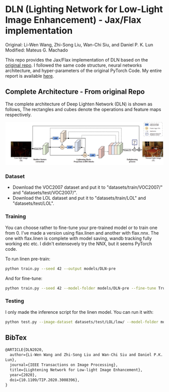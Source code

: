 # DLN (Lighting Network for Low-Light Image Enhancement) - Jax/Flax implementation
Original: Li-Wen Wang, Zhi-Song Liu, Wan-Chi Siu, and Daniel P. K. Lun
Modified: Mateus G. Machado

This repo provides the Jax/Flax implementation of DLN based on the [original repo](https://github.com/WangLiwen1994/DLN).
I followed the same code structure, neural networks architecture, and hyper-parameters of the original PyTorch Code.
My entire report is available [here](report.pdf).

## Complete Architecture - From original Repo
The complete architecture of Deep Lighten Network (DLN) is shown as follows,
The rectangles and cubes denote the operations and feature maps respectively.

![](figures/architecture.png)

### Dataset
- Download the VOC2007 dataset and put it to "datasets/train/VOC2007/" and "datasets/test/VOC2007/".
- Download the LOL dataset and put it to "datasets/train/LOL" and "datasets/test/LOL".

### Training
You can choose rather to fine-tune your pre-trained model or to train one from 0.
I've made a version using flax.linen and another with flax.nnx.
The one with flax.linen is complete with model saving, wandb tracking fully working etc etc.
I didn't extensevely try the NNX, but it seems PyTorch code.

To run linen pre-train:

```bash
python train.py --seed 42 --output models/DLN-pre
```

And for fine-tune:
```bash
python train.py --seed 42 --model-folder models/DLN-pre --fine-tune True
```

### Testing
I only made the inference script for the linen model.
You can run it with:
```bash
python test.py --image-dataset datasets/test/LOL/low/ --model-folder models/DLN --output results
```

## BibTex
```
@ARTICLE{DLN2020,
  author={Li-Wen Wang and Zhi-Song Liu and Wan-Chi Siu and Daniel P.K. Lun},
  journal={IEEE Transactions on Image Processing}, 
  title={Lightening Network for Low-light Image Enhancement}, 
  year={2020},
  doi={10.1109/TIP.2020.3008396},
}
```